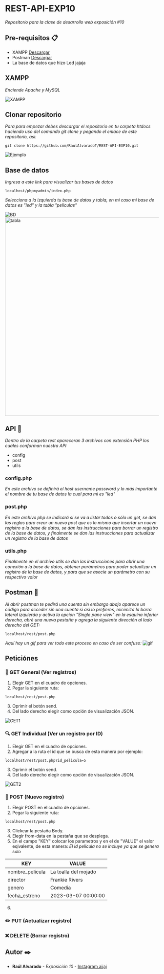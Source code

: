 # REST-API-EXP10
_Repositorio para la clase de desarrollo web exposición #10_

## Pre-requisitos 📋
- XAMPP [Descargar](https://www.apachefriends.org/es/download.html)
- Postman [Descargar](https://www.postman.com/downloads/)
- La base de datos que hizo Led jajaja

## XAMPP
_Enciende Apache y MySQL_

![XAMPP](https://github.com/RaulAlvaradoT/REST-API-EXP10/blob/main/Imagenes/XAMPP.png)

## Clonar repositorio
_Para para empezar debes descargar el repositorio en tu carpeta htdocs haciendo uso del comando git clone y pegando el enlace de este repositorio, asi:_

```
git clone https://github.com/RaulAlvaradoT/REST-API-EXP10.git
```

![Ejemplo](https://github.com/RaulAlvaradoT/REST-API-EXP10/blob/main/Imagenes/gitclone.png)

## Base de datos
_Ingresa a este link para visualizar tus bases de datos_
```
localhost/phpmyadmin/index.php
```
_Selecciona a la izquierda tu base de datos y tabla, en mi caso mi base de datos es "led" y la tabla "peliculas"_

![BD](https://github.com/RaulAlvaradoT/REST-API-EXP10/blob/main/Imagenes/BD.png)
<img src="https://github.com/RaulAlvaradoT/REST-API-EXP10/blob/main/Imagenes/tabla.png" alt="tabla" width="650">

## API 🔧

_Dentro de la carpeta rest apareceran 3 archivos con extensión PHP los cuales conforman nuestra API_
- config
- post
- utils

### config.php
_En este archivo se definirá el host username password y lo más importante el nombre de tu base de datos la cual para mi es "led"_

### post.php
_En este archivo php se indicará si se va a listar todos o sólo un get, se dan las reglas para crear un nuevo post que es lo mismo que insertar un nuevo registro a la base de datos, se dan las instrucciones para borrar un registro de la base de datos, y finalmente se dan las instrucciones para actualizar un registro de la base de datos_

### utils.php
_Finalmente en el archivo utils se dan las instrucciones para abrir una conexión a la base de datos, obtener parámetros para poder actualizar un registro de la base de datos, y para que se asocie un parámetro con su respectivo valor_

## Postman :email:
_Al abrir postman te pedirá una cuenta sin embargo abajo aparece un código para acceder sin una cuenta si asi lo prefieres, minimiza la barra lateral izquierda y activa la opcion "Single pane view" en la esquina inferior derecha, abré una nueva pestaña y agrega la siguiente dirección al lado derecho del GET:_
```
localhost/rest/post.php
```

_Aquí hay un gif para ver todo este proceso en caso de ser confuso:_
<img src="https://github.com/RaulAlvaradoT/REST-API-EXP10/blob/main/Imagenes/gif.gif" alt="gif">

## Peticiónes

### :eyes: GET General (Ver registros)
1. Elegir GET en el cuadro de opciones.
2. Pegar la siguiente ruta:
```
localhost/rest/post.php
```
3. Oprimir el botón send.
4. Del lado derecho elegir como opción de visualización JSON.

<img src="https://github.com/RaulAlvaradoT/REST-API-EXP10/blob/main/Imagenes/GETgen.png" alt="GET1">

### :mag: GET Individual (Ver un registro por ID)
1. Elegir GET en el cuadro de opciones.
2. Agregar a la ruta el id que se busca de esta manera por ejemplo:
```
localhost/rest/post.php?id_pelicula=5
```
3. Oprimir el botón send.
4. Del lado derecho elegir como opción de visualización JSON.

<img src="https://github.com/RaulAlvaradoT/REST-API-EXP10/blob/main/Imagenes/GETind.png" alt="GET2">

### :pencil: POST (Nuevo registro)
1. Elegir POST en el cuadro de opciones.
2. Pegar la siguiente ruta:
```
localhost/rest/post.php
```
3. Clickear la pestaña Body.
4. Elegir from-data en la pestaña que se desplega.
5. En el campo "KEY" colocar los parametros y en el de "VALUE" el valor eqivalente, de esta manera:
_El id pelicula no se incluye ya que se genera solo_

| KEY | VALUE |
|------------------|----------------------|
| nombre_pelicula  | La toalla del mojado |
| director         | Frankie Rivers       |
| genero           | Comedia              |
| fecha_estreno    | 2023-03-07 00:00:00  |

6. 

### :pencil2: PUT (Actualizar registro)
### :x: DELETE (Borrar registro)

## Autor ✒️
* **Raúl Alvarado** - *Exposición 10* - [Instagram ajjaj](https://www.instagram.com/raulalvarado.jpg/)
